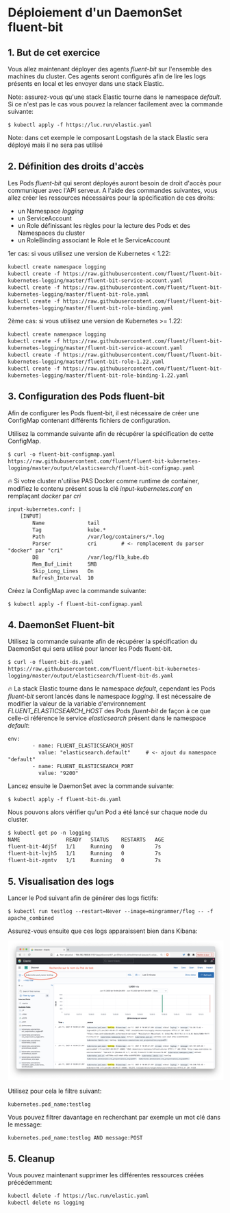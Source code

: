# Déploiement d'un DaemonSet fluent-bit

## 1. But de cet exercice

Vous allez maintenant déployer des agents *fluent-bit* sur l'ensemble des machines du cluster. Ces agents seront configurés afin de lire les logs présents en local et les envoyer dans une stack Elastic.

Note: assurez-vous qu'une stack Elastic tourne dans le namespace *default*. Si ce n'est pas le cas vous pouvez la relancer facilement avec la commande suivante:

```
$ kubectl apply -f https://luc.run/elastic.yaml
```

Note: dans cet exemple le composant Logstash de la stack Elastic sera déployé mais il ne sera pas utilisé

## 2. Définition des droits d'accès

Les Pods *fluent-bit* qui seront déployés auront besoin de droit d'accès pour communiquer avec l'API serveur.
A l'aide des commandes suivantes, vous allez créer les ressources nécessaires pour la spécification de ces  droits: 

- un Namespace *logging*
- un ServiceAccount
- un Role définissant les règles pour la lecture des Pods et des Namespaces du cluster
- un RoleBinding associant le Role et le ServiceAccount

1er cas: si vous utilisez une version de Kubernetes < 1.22:

```
kubectl create namespace logging
kubectl create -f https://raw.githubusercontent.com/fluent/fluent-bit-kubernetes-logging/master/fluent-bit-service-account.yaml
kubectl create -f https://raw.githubusercontent.com/fluent/fluent-bit-kubernetes-logging/master/fluent-bit-role.yaml
kubectl create -f https://raw.githubusercontent.com/fluent/fluent-bit-kubernetes-logging/master/fluent-bit-role-binding.yaml
```

2ème cas: si vous utilisez une version de Kubernetes >= 1.22:

```
kubectl create namespace logging
kubectl create -f https://raw.githubusercontent.com/fluent/fluent-bit-kubernetes-logging/master/fluent-bit-service-account.yaml
kubectl create -f https://raw.githubusercontent.com/fluent/fluent-bit-kubernetes-logging/master/fluent-bit-role-1.22.yaml
kubectl create -f https://raw.githubusercontent.com/fluent/fluent-bit-kubernetes-logging/master/fluent-bit-role-binding-1.22.yaml
```

## 3. Configuration des Pods fluent-bit

Afin de configurer les Pods fluent-bit, il est nécessaire de créer une ConfigMap contenant différents fichiers de configuration.

Utilisez la commande suivante afin de récupérer la spécification de cette ConfigMap.

````
$ curl -o fluent-bit-configmap.yaml https://raw.githubusercontent.com/fluent/fluent-bit-kubernetes-logging/master/output/elasticsearch/fluent-bit-configmap.yaml
````

:fire: Si votre cluster n'utilise PAS Docker comme runtime de container, modifiez le contenu présent sous la clé *input-kubernetes.conf* en remplaçant *docker* par *cri*

````
input-kubernetes.conf: |
    [INPUT]
        Name              tail
        Tag               kube.*
        Path              /var/log/containers/*.log
        Parser            cri        # <- remplacement du parser "docker" par "cri"
        DB                /var/log/flb_kube.db
        Mem_Buf_Limit     5MB
        Skip_Long_Lines   On
        Refresh_Interval  10
````

Créez la ConfigMap avec la commande suivante:

````
$ kubectl apply -f fluent-bit-configmap.yaml
````

## 4. DaemonSet Fluent-bit

Utilisez la commande suivante afin de récupérer la spécification du DaemonSet qui sera utilisé pour lancer les Pods fluent-bit.

````
$ curl -o fluent-bit-ds.yaml https://raw.githubusercontent.com/fluent/fluent-bit-kubernetes-logging/master/output/elasticsearch/fluent-bit-ds.yaml
````

:fire: La stack Elastic tourne dans le namespace *default*, cependant les Pods *fluent-bit* seront lancés dans le namespace *logging*. Il est nécessaire de modifier la valeur de la variable d'environnement *FLUENT_ELASTICSEARCH_HOST* des Pods *fluent-bit* de façon à ce que celle-ci référence le service *elasticsearch* présent dans le namespace *default*:

````
env:
        - name: FLUENT_ELASTICSEARCH_HOST
          value: "elasticsearch.default"     # <- ajout du namespace "default" 
        - name: FLUENT_ELASTICSEARCH_PORT
          value: "9200"
````

Lancez ensuite le DaemonSet avec la commande suivante:

````
$ kubectl apply -f fluent-bit-ds.yaml
````

Nous pouvons alors vérifier qu'un Pod a été lancé sur chaque node du cluster.

```
$ kubectl get po -n logging
NAME               READY   STATUS    RESTARTS   AGE
fluent-bit-4dj5f   1/1     Running   0          7s
fluent-bit-lvjh5   1/1     Running   0          7s
fluent-bit-zgmtv   1/1     Running   0          7s
```

## 5. Visualisation des logs

Lancer le Pod suivant afin de générer des logs fictifs:

```
$ kubectl run testlog --restart=Never --image=mingrammer/flog -- -f apache_combined
```

Assurez-vous ensuite que ces logs apparaissent bien dans Kibana:

![Kibana](./images/kibana-testlog.png)

Utilisez pour cela le filtre suivant:

```
kubernetes.pod_name:testlog
```

Vous pouvez filtrer davantage en recherchant par exemple un mot clé dans le message:

```
kubernetes.pod_name:testlog AND message:POST
```

## 5. Cleanup

Vous pouvez maintenant supprimer les différentes ressources créées précédemment:

```
kubectl delete -f https://luc.run/elastic.yaml
kubectl delete ns logging
```
